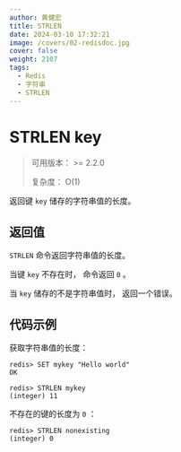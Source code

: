 ```yaml
---
author: 黄健宏
title: STRLEN
date: 2024-03-10 17:32:21
image: /covers/02-redisdoc.jpg
cover: false
weight: 2107
tags:
  - Redis
  - 字符串
  - STRLEN
---
```


# STRLEN key

> 可用版本： >= 2.2.0
> 
> 复杂度： O(1)

返回键 `key` 储存的字符串值的长度。

## 返回值

`STRLEN` 命令返回字符串值的长度。

当键 `key` 不存在时， 命令返回 `0` 。

当 `key` 储存的不是字符串值时， 返回一个错误。

## 代码示例

获取字符串值的长度：

```shell
redis> SET mykey "Hello world"
OK

redis> STRLEN mykey
(integer) 11
```

不存在的键的长度为 `0` ：

```shell
redis> STRLEN nonexisting
(integer) 0
```